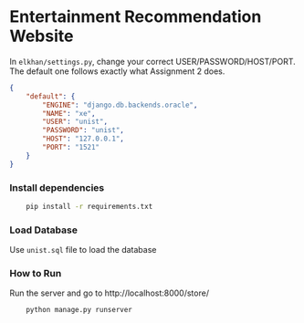 # Entertainment Recommendation Website
In ```elkhan/settings.py```, change your correct USER/PASSWORD/HOST/PORT.
The default one follows exactly what Assignment 2 does.
```json
{
    "default": {
        "ENGINE": "django.db.backends.oracle",
        "NAME": "xe",
        "USER": "unist",
        "PASSWORD": "unist",
        "HOST": "127.0.0.1", 
        "PORT": "1521"
    }
}
```
### Install dependencies
```bash
    pip install -r requirements.txt
```
### Load Database
Use ```unist.sql``` file to load the database
### How to Run
Run the server and go to http://localhost:8000/store/
```bash
    python manage.py runserver
```
